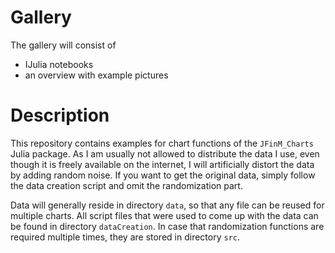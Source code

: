 # Gallery

The gallery will consist of 
- IJulia notebooks
- an overview with example pictures

# Description

This repository contains examples for chart functions of the
`JFinM_Charts` Julia package. As I am usually not allowed to
distribute the data I use, even though it is freely available on the
internet, I will artificially distort the data by adding random noise.
If you want to get the original data, simply follow the data creation
script and omit the randomization part.

Data will generally reside in directory `data`, so that any file can
be reused for multiple charts. All script files that were used to come
up with the data can be found in directory `dataCreation`. In case
that randomization functions are required multiple times, they are
stored in directory `src`.
